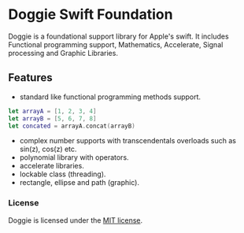 # Doggie Swift Foundation

Doggie is a foundational support library for Apple's swift. It includes Functional programming support, Mathematics, Accelerate, Signal processing and Graphic Libraries.

## Features

- standard like functional programming methods support.
```swift
let arrayA = [1, 2, 3, 4]
let arrayB = [5, 6, 7, 8]
let concated = arrayA.concat(arrayB)
```
- complex number supports with transcendentals overloads such as sin(z), cos(z) etc.
- polynomial library with operators.
- accelerate libraries.
- lockable class (threading).
- rectangle, ellipse and path (graphic).

### License
Doggie is licensed under the [MIT license](LICENSE).
